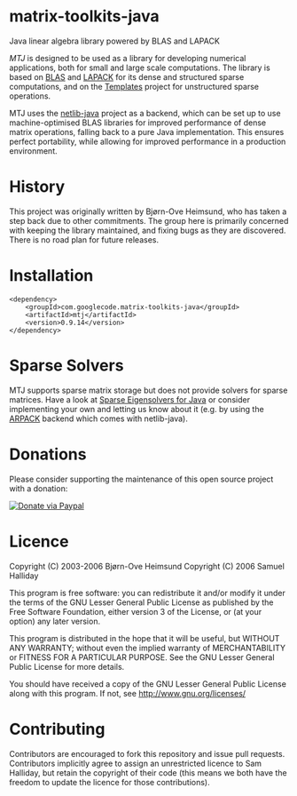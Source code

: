 matrix-toolkits-java
====================

Java linear algebra library powered by BLAS and LAPACK

*MTJ* is designed to be used as a library for developing numerical applications, both for small and large scale computations. The library is based on [BLAS](http://www.netlib.org/blas) and [LAPACK](http://www.netlib.org/lapack) for its dense and structured sparse computations, and on the [Templates](http://www.netlib.org/templates) project for unstructured sparse operations.

MTJ uses the [netlib-java](https://github.com/fommil/netlib-java/) project as a backend, which can be set up to use machine-optimised BLAS libraries for improved performance of dense matrix operations, falling back to a pure Java implementation. This ensures perfect portability, while allowing for improved performance in a production environment.

History
=======

This project was originally written by Bjørn-Ove Heimsund, who has taken a step back due to other commitments. The group here is primarily concerned with keeping the library maintained, and fixing bugs as they are discovered. There is no road plan for future releases.

Installation
============

```
<dependency>
    <groupId>com.googlecode.matrix-toolkits-java</groupId>
    <artifactId>mtj</artifactId>
    <version>0.9.14</version>
</dependency>
```

Sparse Solvers
==============

MTJ supports sparse matrix storage but does not provide solvers for sparse matrices. Have a look at [Sparse Eigensolvers for Java](http://code.google.com/p/sparse-eigensolvers-java/) or consider implementing your own and letting us know about it (e.g. by using the [ARPACK](http://www.caam.rice.edu/software/ARPACK/) backend which comes with netlib-java).


Donations
=========

Please consider supporting the maintenance of this open source project with a donation:

[![Donate via Paypal](https://www.paypal.com/en_US/i/btn/btn_donateCC_LG.gif)](https://www.paypal.com/cgi-bin/webscr?cmd=_donations&business=B2HW5ATB8C3QW&lc=GB&item_name=openlapi&currency_code=GBP&bn=PP%2dDonationsBF%3abtn_donateCC_LG%2egif%3aNonHosted)


Licence
=======

Copyright (C) 2003-2006 Bjørn-Ove Heimsund
Copyright (C) 2006 Samuel Halliday

This program is free software: you can redistribute it and/or modify
it under the terms of the GNU Lesser General Public License as published by
the Free Software Foundation, either version 3 of the License, or
(at your option) any later version.

This program is distributed in the hope that it will be useful,
but WITHOUT ANY WARRANTY; without even the implied warranty of
MERCHANTABILITY or FITNESS FOR A PARTICULAR PURPOSE. See the
GNU Lesser General Public License for more details.

You should have received a copy of the GNU Lesser General Public License
along with this program. If not, see http://www.gnu.org/licenses/


Contributing
============

Contributors are encouraged to fork this repository and issue pull
requests. Contributors implicitly agree to assign an unrestricted licence
to Sam Halliday, but retain the copyright of their code (this means
we both have the freedom to update the licence for those contributions).
